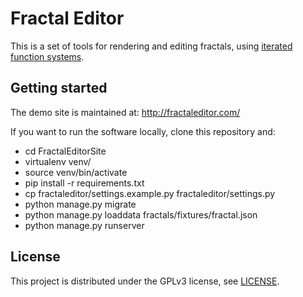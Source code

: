 # Fractal Editor

This is a set of tools for rendering and editing fractals, using [iterated function systems](https://en.wikipedia.org/wiki/Iterated_function_system).

## Getting started

The demo site is maintained at: http://fractaleditor.com/

If you want to run the software locally, clone this repository and:

* cd FractalEditorSite
* virtualenv venv/
* source venv/bin/activate
* pip install -r requirements.txt
* cp fractaleditor/settings.example.py fractaleditor/settings.py
* python manage.py migrate
* python manage.py loaddata fractals/fixtures/fractal.json
* python manage.py runserver

## License

This project is distributed under the GPLv3 license, see [LICENSE](LICENSE).

